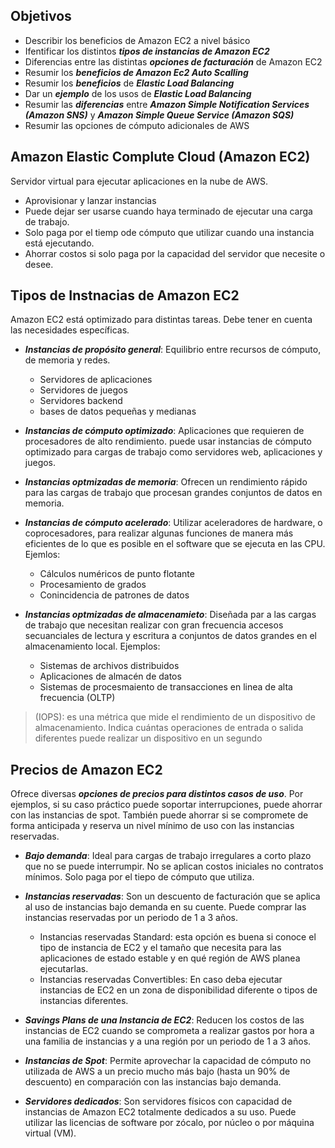 ## Objetivos
- Describir los beneficios de Amazon EC2 a nivel básico
- Ifentificar los distintos ***tipos de instancias de Amazon EC2***
- Diferencias entre las distintas ***opciones de facturación*** de Amazon EC2
- Resumir los ***beneficios de Amazon Ec2 Auto Scalling***
- Resumir los ***beneficios*** de ***Elastic Load Balancing***
- Dar un ***ejemplo*** de los usos de ***Elastic Load Balancing***
- Resumir las ***diferencias*** entre ***Amazon Simple Notification Services (Amazon SNS)*** y ***Amazon Simple Queue Service (Amazon SQS)***
- Resumir las opciones de cómputo adicionales de AWS

## Amazon Elastic Complute Cloud (Amazon EC2)  
Servidor virtual para ejecutar aplicaciones en la nube de AWS.
- Aprovisionar y lanzar instancias
- Puede dejar ser usarse cuando haya terminado de ejecutar una carga de trabajo.
- Solo paga por el tiemp ode cómputo que utilizar cuando una instancia está ejecutando.
- Ahorrar costos si solo paga por la capacidad del servidor que necesite o desee.  

## Tipos de Instnacias de Amazon EC2  
Amazon EC2 está optimizado para distintas tareas. Debe tener en cuenta las necesidades específicas.
- ***Instancias de propósito general***: Equilibrio entre recursos de cómputo, de memoria y redes.
    - Servidores de aplicaciones
    - Servidores de juegos
    - Servidores backend
    - bases de datos pequeñas y medianas

- ***Instancias de cómputo optimizado***: Aplicaciones que requieren de procesadores de alto rendimiento. puede usar instancias de cómputo optimizado para cargas de trabajo como servidores web, aplicaciones y juegos.  

- ***Instancias optmizadas de memoria***: Ofrecen un rendimiento rápido para las cargas de trabajo que procesan grandes conjuntos de datos en memoria.   

- ***Instancias de cómputo acelerado***: Utilizar aceleradores de hardware, o coprocesadores, para realizar algunas funciones de manera más eficientes de lo que es posible en el software que se ejecuta en las CPU. Ejemlos:
    - Cálculos numéricos de punto flotante
    - Procesamiento de grados
    - Conincidencia de patrones de datos

- ***Instancias optmizadas de almacenamieto***: Diseñada par a las cargas de trabajo que necesitan realizar con gran frecuencia accesos secuanciales de lectura y escritura a conjuntos de datos grandes en el almacenamiento local. Ejemplos: 
     - Sistemas de archivos distribuidos
     - Aplicaciones de almacén de datos
     - Sistemas de procesmaiento de transacciones en linea de alta frecuencia (OLTP)  

> (IOPS): es una métrica que mide el rendimiento de un dispositivo de almacenamiento. Indica cuántas operaciones de entrada o salida diferentes puede realizar un dispositivo en un segundo  

## Precios de Amazon EC2  
Ofrece diversas ***opciones de precios para distintos casos de uso***. Por ejemplos, si su caso práctico puede soportar interrupciones, puede ahorrar con las instancias de spot. También puede ahorrar si se compromete de forma anticipada y reserva un nivel mínimo de uso con las instancias reservadas.  
- ***Bajo demanda***: Ideal para cargas de trabajo irregulares a corto plazo que no se puede interrumpir. No se aplican costos iniciales no contratos mínimos. Solo paga por el tiepo de cómputo que utiliza.

- ***Instancias reservadas***: Son un descuento de facturación que se aplica al uso de instancias bajo demanda en su cuente. Puede comprar las instancias reservadas por un periodo de 1 a 3 años.
    - Instancias reservadas Standard: esta opción es buena si conoce el tipo de instancia de EC2 y el tamaño que necesita para las aplicaciones de estado estable y en qué región de AWS planea ejecutarlas.
    - Instancias reservadas Convertibles: En caso deba ejecutar instancias de EC2 en un zona de disponibilidad diferente o tipos de instancias diferentes.

- ***Savings Plans de una Instancia de EC2***: Reducen los costos de las instancias de EC2 cuando se comprometa a realizar gastos por hora a una familia de instancias y a una región por un periodo de 1 a 3 años.
- ***Instancias de Spot***: Permite aprovechar la capacidad de cómputo no utilizada de AWS a un precio mucho más bajo (hasta un 90% de descuento) en comparación con las instancias bajo demanda.
- ***Servidores dedicados***: Son servidores físicos con capacidad de instancias de Amazon EC2 totalmente dedicados a su uso. Puede utilizar las licencias de software por zócalo, por núcleo o por máquina virtual (VM).

